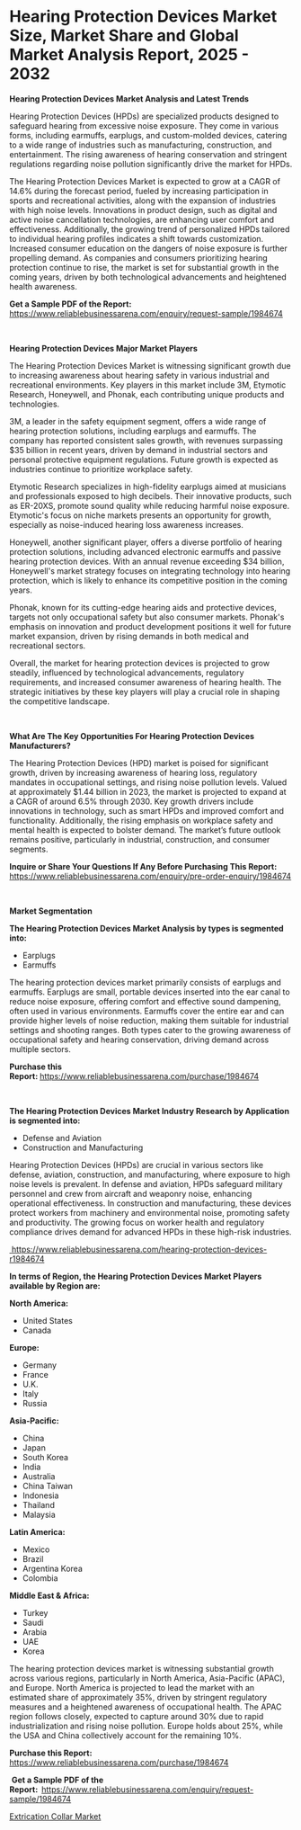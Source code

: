 <p><h1>Hearing Protection Devices Market Size, Market Share and Global Market Analysis Report, 2025 - 2032</h1></p><p><strong>Hearing Protection Devices Market Analysis and Latest Trends</strong></p>
<p><p>Hearing Protection Devices (HPDs) are specialized products designed to safeguard hearing from excessive noise exposure. They come in various forms, including earmuffs, earplugs, and custom-molded devices, catering to a wide range of industries such as manufacturing, construction, and entertainment. The rising awareness of hearing conservation and stringent regulations regarding noise pollution significantly drive the market for HPDs.</p><p>The Hearing Protection Devices Market is expected to grow at a CAGR of 14.6% during the forecast period, fueled by increasing participation in sports and recreational activities, along with the expansion of industries with high noise levels. Innovations in product design, such as digital and active noise cancellation technologies, are enhancing user comfort and effectiveness. Additionally, the growing trend of personalized HPDs tailored to individual hearing profiles indicates a shift towards customization. Increased consumer education on the dangers of noise exposure is further propelling demand. As companies and consumers prioritizing hearing protection continue to rise, the market is set for substantial growth in the coming years, driven by both technological advancements and heightened health awareness.</p></p>
<p><strong>Get a Sample PDF of the Report:&nbsp;</strong> <a href="https://www.reliablebusinessarena.com/enquiry/request-sample/1984674?utm_campaign=3019&utm_medium=2&utm_source=Github&utm_content=ia&utm_term=04032025&utm_id=hearing-protection-devices">https://www.reliablebusinessarena.com/enquiry/request-sample/1984674</a></p>
<p>&nbsp;</p>
<p><strong>Hearing Protection Devices Major Market Players</strong></p>
<p><p>The Hearing Protection Devices Market is witnessing significant growth due to increasing awareness about hearing safety in various industrial and recreational environments. Key players in this market include 3M, Etymotic Research, Honeywell, and Phonak, each contributing unique products and technologies.</p><p>3M, a leader in the safety equipment segment, offers a wide range of hearing protection solutions, including earplugs and earmuffs. The company has reported consistent sales growth, with revenues surpassing $35 billion in recent years, driven by demand in industrial sectors and personal protective equipment regulations. Future growth is expected as industries continue to prioritize workplace safety.</p><p>Etymotic Research specializes in high-fidelity earplugs aimed at musicians and professionals exposed to high decibels. Their innovative products, such as ER-20XS, promote sound quality while reducing harmful noise exposure. Etymotic's focus on niche markets presents an opportunity for growth, especially as noise-induced hearing loss awareness increases.</p><p>Honeywell, another significant player, offers a diverse portfolio of hearing protection solutions, including advanced electronic earmuffs and passive hearing protection devices. With an annual revenue exceeding $34 billion, Honeywell's market strategy focuses on integrating technology into hearing protection, which is likely to enhance its competitive position in the coming years.</p><p>Phonak, known for its cutting-edge hearing aids and protective devices, targets not only occupational safety but also consumer markets. Phonak's emphasis on innovation and product development positions it well for future market expansion, driven by rising demands in both medical and recreational sectors.</p><p>Overall, the market for hearing protection devices is projected to grow steadily, influenced by technological advancements, regulatory requirements, and increased consumer awareness of hearing health. The strategic initiatives by these key players will play a crucial role in shaping the competitive landscape.</p></p>
<p>&nbsp;</p>
<p><strong>What Are The Key Opportunities For Hearing Protection Devices Manufacturers?</strong></p>
<p><p>The Hearing Protection Devices (HPD) market is poised for significant growth, driven by increasing awareness of hearing loss, regulatory mandates in occupational settings, and rising noise pollution levels. Valued at approximately $1.44 billion in 2023, the market is projected to expand at a CAGR of around 6.5% through 2030. Key growth drivers include innovations in technology, such as smart HPDs and improved comfort and functionality. Additionally, the rising emphasis on workplace safety and mental health is expected to bolster demand. The market’s future outlook remains positive, particularly in industrial, construction, and consumer segments.</p></p>
<p><strong>Inquire or Share Your Questions If Any Before Purchasing This Report:</strong> <a href="https://www.reliablebusinessarena.com/enquiry/pre-order-enquiry/1984674?utm_campaign=3019&utm_medium=2&utm_source=Github&utm_content=ia&utm_term=04032025&utm_id=hearing-protection-devices">https://www.reliablebusinessarena.com/enquiry/pre-order-enquiry/1984674</a></p>
<p>&nbsp;</p>
<p><strong>Market Segmentation</strong></p>
<p><strong>The Hearing Protection Devices Market Analysis by types is segmented into:</strong></p>
<p><ul><li>Earplugs</li><li>Earmuffs</li></ul></p>
<p><p>The hearing protection devices market primarily consists of earplugs and earmuffs. Earplugs are small, portable devices inserted into the ear canal to reduce noise exposure, offering comfort and effective sound dampening, often used in various environments. Earmuffs cover the entire ear and can provide higher levels of noise reduction, making them suitable for industrial settings and shooting ranges. Both types cater to the growing awareness of occupational safety and hearing conservation, driving demand across multiple sectors.</p></p>
<p><strong>Purchase this Report:&nbsp;</strong><a href="https://www.reliablebusinessarena.com/purchase/1984674?utm_campaign=3019&utm_medium=2&utm_source=Github&utm_content=ia&utm_term=04032025&utm_id=hearing-protection-devices">https://www.reliablebusinessarena.com/purchase/1984674</a></p>
<p>&nbsp;</p>
<p><strong>The Hearing Protection Devices Market Industry Research by Application is segmented into:</strong></p>
<p><ul><li>Defense and Aviation</li><li>Construction and Manufacturing</li></ul></p>
<p><p>Hearing Protection Devices (HPDs) are crucial in various sectors like defense, aviation, construction, and manufacturing, where exposure to high noise levels is prevalent. In defense and aviation, HPDs safeguard military personnel and crew from aircraft and weaponry noise, enhancing operational effectiveness. In construction and manufacturing, these devices protect workers from machinery and environmental noise, promoting safety and productivity. The growing focus on worker health and regulatory compliance drives demand for advanced HPDs in these high-risk industries.</p></p>
<p><a href="https://www.reliablebusinessarena.com/hearing-protection-devices-r1984674?utm_campaign=3019&utm_medium=2&utm_source=Github&utm_content=ia&utm_term=04032025&utm_id=hearing-protection-devices">&nbsp;https://www.reliablebusinessarena.com/hearing-protection-devices-r1984674</a></p>
<p><strong>In terms of Region, the Hearing Protection Devices Market Players available by Region are:</strong></p>
<p>
    <p> <strong> North America: </strong>
        <ul>
            <li>United States</li>
            <li>Canada</li>
        </ul>
        </p> 
    <p> <strong> Europe: </strong>
        <ul>
            <li>Germany</li>
            <li>France</li>
            <li>U.K.</li>
            <li>Italy</li>
            <li>Russia</li>
        </ul>
        </p> 
    <p> <strong> Asia-Pacific: </strong>
        <ul>
            <li>China</li>
            <li>Japan</li>
            <li>South Korea</li>
            <li>India</li>
            <li>Australia</li>
            <li>China Taiwan</li>
            <li>Indonesia</li>
            <li>Thailand</li>
            <li>Malaysia</li>
        </ul>
        </p> 
    <p> <strong> Latin America: </strong>
        <ul>
            <li>Mexico</li>
            <li>Brazil</li>
            <li>Argentina Korea</li>
            <li>Colombia</li>
        </ul>
        </p> 
    <p> <strong> Middle East & Africa: </strong>
        <ul>
            <li>Turkey</li>
            <li>Saudi</li>
            <li>Arabia</li>
            <li>UAE</li>
            <li>Korea</li>
        </ul>
    </p>
    </p>
<p><p>The hearing protection devices market is witnessing substantial growth across various regions, particularly in North America, Asia-Pacific (APAC), and Europe. North America is projected to lead the market with an estimated share of approximately 35%, driven by stringent regulatory measures and a heightened awareness of occupational health. The APAC region follows closely, expected to capture around 30% due to rapid industrialization and rising noise pollution. Europe holds about 25%, while the USA and China collectively account for the remaining 10%.</p></p>
<p><strong>Purchase this Report: </strong><a href="https://www.reliablebusinessarena.com/purchase/1984674?utm_campaign=3019&utm_medium=2&utm_source=Github&utm_content=ia&utm_term=04032025&utm_id=hearing-protection-devices">https://www.reliablebusinessarena.com/purchase/1984674</a></p>
<p>&nbsp;<strong>Get a Sample PDF of the Report:&nbsp;&nbsp;</strong><a href="https://www.reliablebusinessarena.com/enquiry/request-sample/1984674?utm_campaign=3019&utm_medium=2&utm_source=Github&utm_content=ia&utm_term=04032025&utm_id=hearing-protection-devices">https://www.reliablebusinessarena.com/enquiry/request-sample/1984674</a></p>
<p><strong></strong></p>
<p><p><a href="https://github.com/sapsaidamary/Market-Research-Report-List-1/blob/main/extrication-collar-market.md?utm_campaign=3019&utm_medium=2&utm_source=Github&utm_content=ia&utm_term=04032025&utm_id=hearing-protection-devices">Extrication Collar Market</a></p></p>